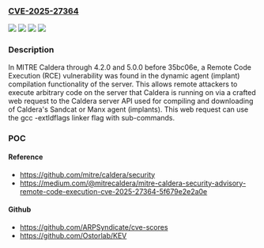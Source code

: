 ### [CVE-2025-27364](https://cve.mitre.org/cgi-bin/cvename.cgi?name=CVE-2025-27364)
![](https://img.shields.io/static/v1?label=Product&message=Caldera&color=blue)
![](https://img.shields.io/static/v1?label=Version&message=0%20&color=brightgreen)
![](https://img.shields.io/static/v1?label=Version&message=5.0.0%20&color=brightgreen)
![](https://img.shields.io/static/v1?label=Vulnerability&message=CWE-78%20Improper%20Neutralization%20of%20Special%20Elements%20used%20in%20an%20OS%20Command%20('OS%20Command%20Injection')&color=brightgreen)

### Description

In MITRE Caldera through 4.2.0 and 5.0.0 before 35bc06e, a Remote Code Execution (RCE) vulnerability was found in the dynamic agent (implant) compilation functionality of the server. This allows remote attackers to execute arbitrary code on the server that Caldera is running on via a crafted web request to the Caldera server API used for compiling and downloading of Caldera's Sandcat or Manx agent (implants). This web request can use the gcc -extldflags linker flag with sub-commands.

### POC

#### Reference
- https://github.com/mitre/caldera/security
- https://medium.com/@mitrecaldera/mitre-caldera-security-advisory-remote-code-execution-cve-2025-27364-5f679e2e2a0e

#### Github
- https://github.com/ARPSyndicate/cve-scores
- https://github.com/Ostorlab/KEV

